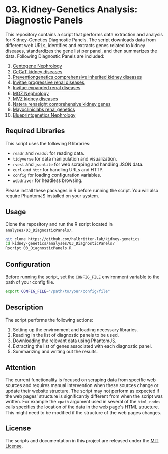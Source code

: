 # 03. Kidney-Genetics Analysis: Diagnostic Panels

This repository contains a script that performs data extraction and analysis for Kidney-Genetics Diagnostic Panels. The script downloads data from different web URLs, identifies and extracts genes related to kidney diseases, standardizes the gene list per panel, and then summarizes the data. Following Diagnostic Panels are included:

1. [Centogene Nephrology](https://www.centogene.com/diagnostics/our-tests/ngs-panels/nephrology)
2. [CeGaT kidney diseases](https://cegat.com/diagnostics/rare-diseases/kidney-diseases/)
3. [Preventiongenetics comprehensive inherited kidney diseases](https://www.preventiongenetics.com/testInfo?val=Comprehensive-Inherited-Kidney-Diseases-Panel)
4. [Invitae progressive renal diseases](https://www.invitae.com/en/providers/test-catalog/test-75000)
5. [Invitae expanded renal diseases](https://www.invitae.com/en/providers/test-catalog/test-633100)
6. [MGZ Nephrology](https://www.mgz-muenchen.de/gen-panels/panel/nierenerkrankungen-und-elektrolyte-gesamtpanel.html)
7. [MVZ kidney diseases](https://www.medizinische-genetik.de/diagnostik/humangenetik/panelinformation?panel=229)
8. [Natera renasight comprehensive kidney genes](https://www.natera.com/organ-health/renasight-genetic-testing/gene-conditions-list/)
9. [Mayocliniclabs renal genetics](https://www.mayocliniclabs.com/test-catalog/Overview/618086)
10. [Blueprintgenetics Nephrology](https://blueprintgenetics.com/tests/panels/nephrology/)

## Required Libraries

This script uses the following R libraries:

- `readr` and `readxl` for reading data.
- `tidyverse` for data manipulation and visualization.
- `rvest` and `jsonlite` for web scraping and handling JSON data.
- `curl` and `httr` for handling URLs and HTTP.
- `config` for loading configuration variables.
- `webdriver` for headless browsing.

Please install these packages in R before running the script.
You will also require PhantomJS installed on your system.

## Usage

Clone the repository and run the R script located in `analyses/03_DiagnosticPanels/`. 

```bash
git clone https://github.com/halbritter-lab/kidney-genetics
cd kidney-genetics/analyses/03_DiagnosticPanels/
Rscript 03_DiagnosticPanels.R
```

## Configuration

Before running the script, set the `CONFIG_FILE` environment variable to the path of your config file.

```bash
export CONFIG_FILE="/path/to/your/config/file"
```

## Description

The script performs the following actions:

1. Setting up the environment and loading necessary libraries.
2. Reading in the list of diagnostic panels to be used.
3. Downloading the relevant data using PhantomJS.
4. Extracting the list of genes associated with each diagnostic panel.
5. Summarizing and writing out the results.


## Attention

The current functionality is focused on scraping data from specific web sources and requires manual intervention when these sources change or update their website structure. The script may not perform as expected if the web pages' structure is significantly different from when the script was written.
For example the `xpath` argument used in several of the `html_nodes` calls specifies the location of the data in the web page's HTML structure. This might need to be modified if the structure of the web pages changes.

## License

The scripts and documentation in this project are released under the [MIT License](LICENSE).